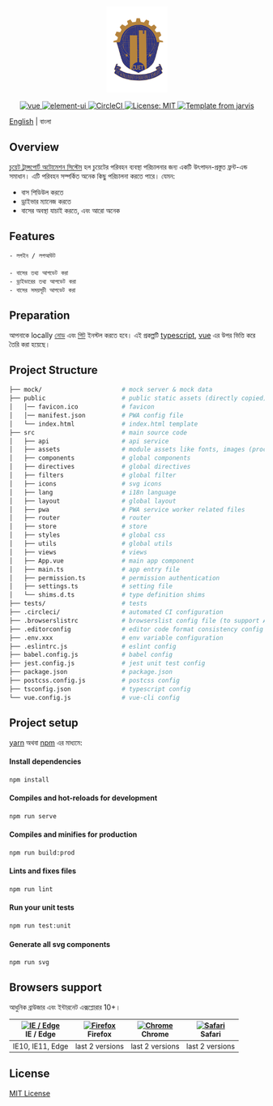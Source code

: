 <p align="center">
  <img width="120" src="public/img/cuet-logo.png">
</p>

<p align="center">
  <a href="https://github.com/vuejs/vue">
    <img src="https://img.shields.io/badge/vue-2.6.10-brightgreen.svg" alt="vue">
  </a>
  <a href="https://github.com/ElemeFE/element">
    <img src="https://img.shields.io/badge/element--ui-2.15.1-brightgreen.svg" alt="element-ui">
  </a>
  <a href="https://circleci.com/gh/Armour/vue-typescript-admin-template/tree/master">
    <img src="https://circleci.com/gh/Armour/vue-typescript-admin-template/tree/master.svg?style=shield" alt="CircleCI">
  </a>
  <a href="https://opensource.org/licenses/MIT">
    <img src="https://img.shields.io/badge/License-MIT-blue.svg" alt="License: MIT">
  </a>
  <a href="https://github.com/Armour/Jarvis">
    <img src="https://img.shields.io/badge/Hi-Jarvis-ff69b4.svg" alt="Template from jarvis">
  </a>
</p>

[English](./README.md) | বাংলা

## Overview

[চুয়েট ট্রান্সপোর্ট অটোমেশন সিস্টেম](https://github.com/tajirhas9/CUET-Transport-Automation-System) হল চুয়েটের পরিবহন ব্যবস্থা পরিচালনার জন্য একটি উৎপাদন-প্রস্তুত ফ্রন্ট-এন্ড সমাধান। এটি পরিবহন সম্পর্কিত অনেক কিছু পরিচালনা করতে পারে। যেমন:
- বাস শিডিউল করতে
- ড্রাইভার ম্যানেজ করতে
- বাসের অবস্থা যাচাই করতে, এবং আরো অনেক

## Features

```txt
- লগইন / লগআউট

- বাসের তথ্য আপডেট করা
- ড্রাইভারের তথ্য আপডেট করা
- বাসের সময়সূচী আপডেট করা
```

## Preparation

আপনাকে locally [নোড](http://nodejs.org/) এবং [গিট](https://git-scm.com/) ইনস্টল করতে হবে। এই প্রকল্পটি [typescript](https://www.typescriptlang.org/), [vue](https://vuejs.org/index.html) এর উপর ভিত্তি করে তৈরি করা হয়েছে।

## Project Structure

```bash
├── mock/                      # mock server & mock data
├── public                     # public static assets (directly copied)
│   │── favicon.ico            # favicon
│   │── manifest.json          # PWA config file
│   └── index.html             # index.html template
├── src                        # main source code
│   ├── api                    # api service
│   ├── assets                 # module assets like fonts, images (processed by webpack)
│   ├── components             # global components
│   ├── directives             # global directives
│   ├── filters                # global filter
│   ├── icons                  # svg icons
│   ├── lang                   # i18n language
│   ├── layout                 # global layout
│   ├── pwa                    # PWA service worker related files
│   ├── router                 # router
│   ├── store                  # store
│   ├── styles                 # global css
│   ├── utils                  # global utils
│   ├── views                  # views
│   ├── App.vue                # main app component
│   ├── main.ts                # app entry file
│   ├── permission.ts          # permission authentication
│   ├── settings.ts            # setting file
│   └── shims.d.ts             # type definition shims
├── tests/                     # tests
├── .circleci/                 # automated CI configuration
├── .browserslistrc            # browserslist config file (to support Autoprefixer)
├── .editorconfig              # editor code format consistency config
├── .env.xxx                   # env variable configuration
├── .eslintrc.js               # eslint config
├── babel.config.js            # babel config
├── jest.config.js             # jest unit test config
├── package.json               # package.json
├── postcss.config.js          # postcss config
├── tsconfig.json              # typescript config
└── vue.config.js              # vue-cli config
```

## Project setup

[yarn](https://yarnpkg.com/lang/en/) অথবা [npm](https://www.npmjs.com/get-npm) এর মাধ্যমে:

#### Install dependencies

```bash
npm install
```

#### Compiles and hot-reloads for development

```bash
npm run serve
```

#### Compiles and minifies for production

```bash
npm run build:prod
```

#### Lints and fixes files

```bash
npm run lint
```

#### Run your unit tests

```bash
npm run test:unit
```

#### Generate all svg components

```bash
npm run svg
```

## Browsers support

আধুনিক ব্রাউজার এবং ইন্টারনেট এক্সপ্লোরার 10+।

| [<img src="https://raw.githubusercontent.com/alrra/browser-logos/master/src/edge/edge_48x48.png" alt="IE / Edge" width="24px" height="24px" />](http://godban.github.io/browsers-support-badges/)</br>IE / Edge | [<img src="https://raw.githubusercontent.com/alrra/browser-logos/master/src/firefox/firefox_48x48.png" alt="Firefox" width="24px" height="24px" />](http://godban.github.io/browsers-support-badges/)</br>Firefox | [<img src="https://raw.githubusercontent.com/alrra/browser-logos/master/src/chrome/chrome_48x48.png" alt="Chrome" width="24px" height="24px" />](http://godban.github.io/browsers-support-badges/)</br>Chrome | [<img src="https://raw.githubusercontent.com/alrra/browser-logos/master/src/safari/safari_48x48.png" alt="Safari" width="24px" height="24px" />](http://godban.github.io/browsers-support-badges/)</br>Safari |
| --------- | --------- | --------- | --------- |
| IE10, IE11, Edge| last 2 versions| last 2 versions| last 2 versions

## License

[MIT License](https://github.com/Armour/vue-typescript-admin-template/blob/master/LICENSE)

